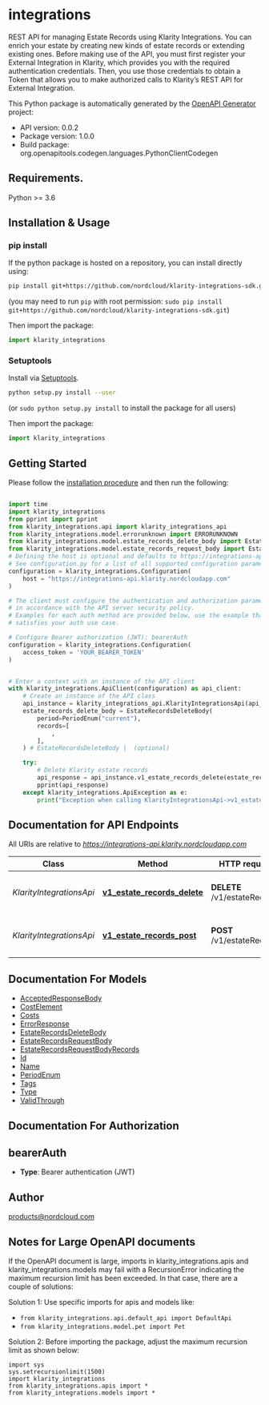 # integrations
REST API for managing Estate Records using Klarity Integrations. You can enrich your estate by creating new kinds of estate records or extending existing ones. Before making use of the API, you must first register your External Integration in Klarity, which provides you with the required authentication credentials. Then, you use those credentials to obtain a Token that allows you to make authorized calls to Klarity’s REST API for External Integration.

This Python package is automatically generated by the [OpenAPI Generator](https://openapi-generator.tech) project:

- API version: 0.0.2
- Package version: 1.0.0
- Build package: org.openapitools.codegen.languages.PythonClientCodegen

## Requirements.

Python >= 3.6

## Installation & Usage
### pip install

If the python package is hosted on a repository, you can install directly using:

```sh
pip install git+https://github.com/nordcloud/klarity-integrations-sdk.git
```
(you may need to run `pip` with root permission: `sudo pip install git+https://github.com/nordcloud/klarity-integrations-sdk.git`)

Then import the package:
```python
import klarity_integrations
```

### Setuptools

Install via [Setuptools](http://pypi.python.org/pypi/setuptools).

```sh
python setup.py install --user
```
(or `sudo python setup.py install` to install the package for all users)

Then import the package:
```python
import klarity_integrations
```

## Getting Started

Please follow the [installation procedure](#installation--usage) and then run the following:

```python

import time
import klarity_integrations
from pprint import pprint
from klarity_integrations.api import klarity_integrations_api
from klarity_integrations.model.errorunknown import ERRORUNKNOWN
from klarity_integrations.model.estate_records_delete_body import EstateRecordsDeleteBody
from klarity_integrations.model.estate_records_request_body import EstateRecordsRequestBody
# Defining the host is optional and defaults to https://integrations-api.klarity.nordcloudapp.com
# See configuration.py for a list of all supported configuration parameters.
configuration = klarity_integrations.Configuration(
    host = "https://integrations-api.klarity.nordcloudapp.com"
)

# The client must configure the authentication and authorization parameters
# in accordance with the API server security policy.
# Examples for each auth method are provided below, use the example that
# satisfies your auth use case.

# Configure Bearer authorization (JWT): bearerAuth
configuration = klarity_integrations.Configuration(
    access_token = 'YOUR_BEARER_TOKEN'
)


# Enter a context with an instance of the API client
with klarity_integrations.ApiClient(configuration) as api_client:
    # Create an instance of the API class
    api_instance = klarity_integrations_api.KlarityIntegrationsApi(api_client)
    estate_records_delete_body = EstateRecordsDeleteBody(
        period=PeriodEnum("current"),
        records=[
            ,
        ],
    ) # EstateRecordsDeleteBody |  (optional)

    try:
        # Delete Klarity estate records
        api_response = api_instance.v1_estate_records_delete(estate_records_delete_body=estate_records_delete_body)
        pprint(api_response)
    except klarity_integrations.ApiException as e:
        print("Exception when calling KlarityIntegrationsApi->v1_estate_records_delete: %s\n" % e)
```

## Documentation for API Endpoints

All URIs are relative to *https://integrations-api.klarity.nordcloudapp.com*

Class | Method | HTTP request | Description
------------ | ------------- | ------------- | -------------
*KlarityIntegrationsApi* | [**v1_estate_records_delete**](docs/KlarityIntegrationsApi.md#v1_estate_records_delete) | **DELETE** /v1/estateRecords | Delete Klarity estate records
*KlarityIntegrationsApi* | [**v1_estate_records_post**](docs/KlarityIntegrationsApi.md#v1_estate_records_post) | **POST** /v1/estateRecords | Manage Klarity estate records


## Documentation For Models

 - [AcceptedResponseBody](docs/AcceptedResponseBody.md)
 - [CostElement](docs/CostElement.md)
 - [Costs](docs/Costs.md)
 - [ErrorResponse](docs/ErrorResponse.md)
 - [EstateRecordsDeleteBody](docs/EstateRecordsDeleteBody.md)
 - [EstateRecordsRequestBody](docs/EstateRecordsRequestBody.md)
 - [EstateRecordsRequestBodyRecords](docs/EstateRecordsRequestBodyRecords.md)
 - [Id](docs/Id.md)
 - [Name](docs/Name.md)
 - [PeriodEnum](docs/PeriodEnum.md)
 - [Tags](docs/Tags.md)
 - [Type](docs/Type.md)
 - [ValidThrough](docs/ValidThrough.md)


## Documentation For Authorization


## bearerAuth

- **Type**: Bearer authentication (JWT)


## Author

products@nordcloud.com


## Notes for Large OpenAPI documents
If the OpenAPI document is large, imports in klarity_integrations.apis and klarity_integrations.models may fail with a
RecursionError indicating the maximum recursion limit has been exceeded. In that case, there are a couple of solutions:

Solution 1:
Use specific imports for apis and models like:
- `from klarity_integrations.api.default_api import DefaultApi`
- `from klarity_integrations.model.pet import Pet`

Solution 2:
Before importing the package, adjust the maximum recursion limit as shown below:
```
import sys
sys.setrecursionlimit(1500)
import klarity_integrations
from klarity_integrations.apis import *
from klarity_integrations.models import *
```

